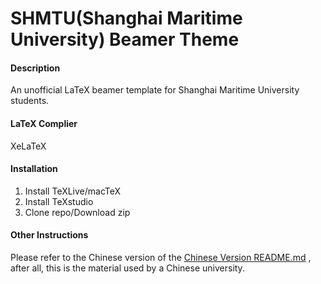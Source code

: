 # SHMTU(Shanghai Maritime University) Beamer Theme

#### Description

An unofficial LaTeX beamer template for Shanghai Maritime University students.

#### LaTeX Complier

XeLaTeX

#### Installation

1. Install TeXLive/macTeX
2. Install TeXstudio
3. Clone repo/Download zip

#### Other Instructions

Please refer to the Chinese version of the
[Chinese Version README.md](README.md)
, after all, this is the material used by a Chinese university.
